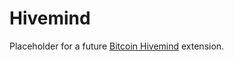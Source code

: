 <h1>Hivemind</h1>

Placeholder for a future <a href="https://bitcoinhivemind.com/">Bitcoin Hivemind</a> extension.
